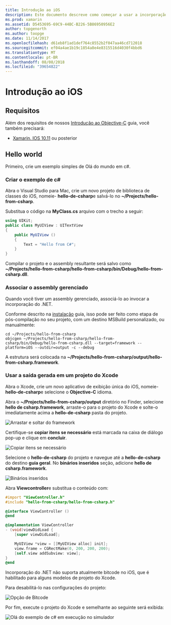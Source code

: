 ```yaml
---
title: Introdução ao iOS
description: Este documento descreve como começar a usar a incorporação do .NET com o iOS. Ele discute os requisitos e apresenta um aplicativo de exemplo para demonstrar como associar um assembly gerenciado e usar a saída em um projeto do Xcode.
ms.prod: xamarin
ms.assetid: D5453695-69C9-44BC-B226-5B86950956E2
author: topgenorth
ms.author: toopge
ms.date: 11/14/2017
ms.openlocfilehash: d61eb8f1ad1def764c8552b2f047aa46cd712018
ms.sourcegitcommit: ef04a4ae1b19c1854a8e4e8315516d4030f4bbd6
ms.translationtype: MT
ms.contentlocale: pt-BR
ms.lasthandoff: 08/08/2018
ms.locfileid: "39654822"
---
```

# <a name="getting-started-with-ios"></a>Introdução ao iOS

## <a name="requirements"></a>Requisitos

Além dos requisitos de nossos [Introdução ao Objective-C](~/tools/dotnet-embedding/get-started/objective-c/index.md) guia, você também precisará:

* [Xamarin. IOS 10.11](https://visualstudio.microsoft.com/xamarin/) ou posterior

## <a name="hello-world"></a>Hello world

Primeiro, crie um exemplo simples de Olá do mundo em c#.

### <a name="create-c-sample"></a>Criar o exemplo de c#

Abra o Visual Studio para Mac, crie um novo projeto de biblioteca de classes do iOS, nomeie- **hello-de-csharp**e salvá-lo no **~/Projects/hello-from-csharp**.

Substitua o código na **MyClass.cs** arquivo com o trecho a seguir:

```csharp
using UIKit;
public class MyUIView : UITextView
{
    public MyUIView ()
    {
        Text = "Hello from C#";
    }
}
```

Compilar o projeto e o assembly resultante será salvo como **~/Projects/hello-from-csharp/hello-from-csharp/bin/Debug/hello-from-csharp.dll**.

### <a name="bind-the-managed-assembly"></a>Associar o assembly gerenciado

Quando você tiver um assembly gerenciado, associá-lo ao invocar a incorporação do .NET.

Conforme descrito na [instalação](~/tools/dotnet-embedding/get-started/install/install.md) guia, isso pode ser feito como etapa de pós-compilação no seu projeto, com um destino MSBuild personalizado, ou manualmente:

```shell
cd ~/Projects/hello-from-csharp
objcgen ~/Projects/hello-from-csharp/hello-from-csharp/bin/Debug/hello-from-csharp.dll --target=framework --platform=iOS --outdir=output -c --debug
```

A estrutura será colocada na **~/Projects/hello-from-csharp/output/hello-from-csharp.framework**.

### <a name="use-the-generated-output-in-an-xcode-project"></a>Usar a saída gerada em um projeto do Xcode

Abra o Xcode, crie um novo aplicativo de exibição única do iOS, nomeie- **hello-de-csharp**e selecione o **Objective-C** idioma.

Abra o **~/Projects/hello-from-csharp/output** diretório no Finder, selecione **hello de csharp.framework**, arraste-o para o projeto do Xcode e solte-o imediatamente acima a **hello-de-csharp**  pasta do projeto.

![Arrastar e soltar do framework](ios-images/hello-from-csharp-ios-drag-drop-framework.png)

Certifique-se **copiar itens se necessário** está marcada na caixa de diálogo pop-up e clique em **concluir**.

![Copiar itens se necessário](ios-images/hello-from-csharp-ios-copy-items-if-needed.png)

Selecione o **hello-de-csharp** do projeto e navegue até a **hello-de-csharp** do destino **guia geral**. No **binários inseridos** seção, adicione **hello de csharp.framework**.

![Binários inseridos](ios-images/hello-from-csharp-ios-embedded-binaries.png)

Abra **Viewcontroller**e substitua o conteúdo com:

```objective-c
#import "ViewController.h"
#include "hello-from-csharp/hello-from-csharp.h"

@interface ViewController ()
@end

@implementation ViewController
- (void)viewDidLoad {
    [super viewDidLoad];

    MyUIView *view = [[MyUIView alloc] init];
    view.frame = CGRectMake(0, 200, 200, 200);
    [self.view addSubview: view];
}
@end
```

Incorporação do .NET não suporta atualmente bitcode no iOS, que é habilitado para alguns modelos de projeto do Xcode. 

Para desabilitá-lo nas configurações do projeto:

![Opção de Bitcode](../../images/ios-bitcode-option.png)

Por fim, execute o projeto do Xcode e semelhante ao seguinte será exibida:

![Olá do exemplo de c# em execução no simulador](ios-images/hello-from-csharp-ios.png)
